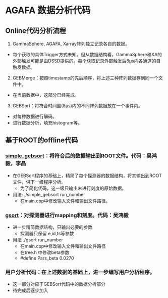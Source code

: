 
# AGAFA 数据分析代码

## Online代码分析流程

1. GammaSphere, AGAFA, Xarray阵列独立记录各自的数据。
  - 每个获取的具体Trigger方式未知。但从数据结构看，GammaSphere和XA的外部触发可能是由DSSD提供的。每个获取记录外部触发后8μs内各通道的自触发数据。 

2. GEBMerge：按照timestamp的先后顺序，将上述三种阵列数据存到同一个文件中。
  - 在当前数据中，这部分已经完成。
3. GEBSort：将符合时间窗(8μs)内的不同阵列数据放在一个事件内。
  - 对每种数据进行解码。
  - 进行数据分析，填充histogram等。

## 基于ROOT的offline代码

### [simple_gebsort](https://github.com/zhihuanli/simple_gebsort)：将符合后的数据输出到ROOT文件。代码：吴鸿毅，李晶
 - 在GEBSort程序的基础上，精简了每个探测器的数据结构，将其输出到ROOT文件，供下一级程序分析。
   - 为了简化代码，这一级只输出未进行刻度的原始数据。
 - 用法: ./simple_gebsort run_number
   - 在main.cpp中修改输入文件和输出文件路径。
  
  ### [gsort](https://github.com/zhihuanli/gsmfma372)：对探测器进行mapping和刻度。代码：吴鸿毅
  - 进一步精简数据结构，只输出必要的参数
    - 探测器只保留 e,id,ts等参数
  - 用法 ./gsort run_number
    - 在main.cpp中修改输入文件和输出文件路径
    - 在tree.h 中修改beta参数
     - #define Pars_beta 0.0270
   
### 用户分析代码：在上述数据的基础上，进一步编写用户分析程序。
   - 这一部分对应于GEBSort代码中的数据分析部分
   - 待完成后逐步加入
